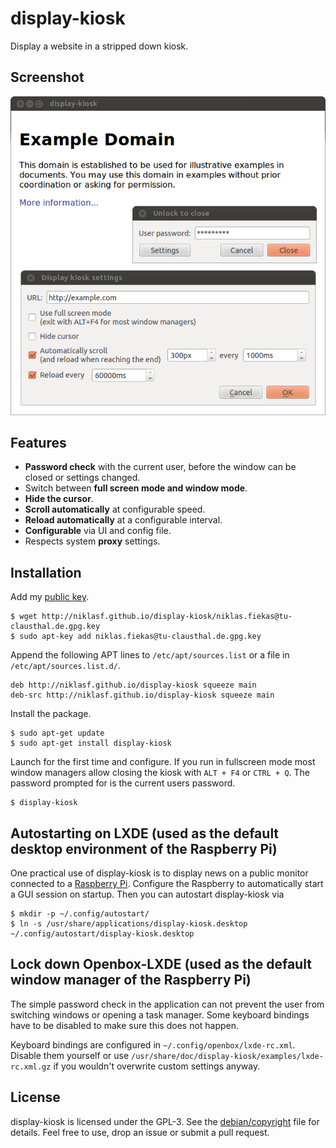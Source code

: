 display-kiosk
=============
Display a website in a stripped down kiosk.

Screenshot
----------
![Screenshot of the display-kiosk application](/screenshot.png)

Features
--------

 - **Password check** with the current user, before the window can be closed or
   settings changed.
 - Switch between **full screen mode and window mode**.
 - **Hide the cursor**.
 - **Scroll automatically** at configurable speed.
 - **Reload automatically** at a configurable interval.
 - **Configurable** via UI and config file.
 - Respects system **proxy** settings.

Installation
------------
Add my [public key](http://niklasf.github.io/display-kiosk/niklas.fiekas@tu-clausthal.de.gpg.key).

```
$ wget http://niklasf.github.io/display-kiosk/niklas.fiekas@tu-clausthal.de.gpg.key
$ sudo apt-key add niklas.fiekas@tu-clausthal.de.gpg.key
```

Append the following APT lines to `/etc/apt/sources.list` or a file in
`/etc/apt/sources.list.d/`.

```
deb http://niklasf.github.io/display-kiosk squeeze main
deb-src http://niklasf.github.io/display-kiosk squeeze main
```

Install the package.

```
$ sudo apt-get update
$ sudo apt-get install display-kiosk
```

Launch for the first time and configure. If you run in fullscreen mode most
window managers allow closing the kiosk with `ALT + F4` or `CTRL + Q`. The
password prompted for is the current users password.

```
$ display-kiosk
```

Autostarting on LXDE (used as the default desktop environment of the Raspberry Pi)
----------------------------------------------------------------------------------
One practical use of display-kiosk is to display news on a public monitor
connected to a [Raspberry Pi](http://www.raspberrypi.org/). Configure the
Raspberry to automatically start a GUI session on startup. Then you can
autostart display-kiosk via

```
$ mkdir -p ~/.config/autostart/
$ ln -s /usr/share/applications/display-kiosk.desktop ~/.config/autostart/display-kiosk.desktop
```

Lock down Openbox-LXDE (used as the default window manager of the Raspberry Pi)
-------------------------------------------------------------------------------
The simple password check in the application can not prevent the user from
switching windows or opening a task manager. Some keyboard bindings have
to be disabled to make sure this does not happen.

Keyboard bindings are configured in `~/.config/openbox/lxde-rc.xml`. Disable
them yourself or use `/usr/share/doc/display-kiosk/examples/lxde-rc.xml.gz` if
you wouldn't overwrite custom settings anyway.

License
-------
display-kiosk is licensed under the GPL-3. See the
[debian/copyright](/debian/copyright) file for details. Feel free to use, drop
an issue or submit a pull request.
